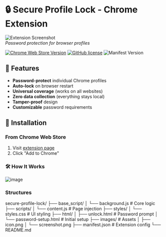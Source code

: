 # 🔒 Secure Profile Lock - Chrome Extension

![Extension Screenshot](/images/screenshot.png)  
*Password protection for browser profiles*

[![Chrome Web Store Version](https://img.shields.io/chrome-web-store/v/your-extension-id?color=blue)](https://chrome.google.com/webstore/detail/secure-profile-lock/your-extension-id)
[![GitHub license](https://img.shields.io/badge/license-MIT-green)](https://github.com/yourusername/secure-profile-lock/blob/main/LICENSE)
![Manifest Version](https://img.shields.io/badge/manifest-v3-important)

## 🌟 Features

- **Password-protect** individual Chrome profiles
- **Auto-lock** on browser restart
- **Universal coverage** (works on all websites)
- **Zero data collection** (everything stays local)
- **Tamper-proof** design
- **Customizable** password requirements

## 🚀 Installation

### From Chrome Web Store
1. Visit [extension page](https://chrome.google.com/webstore/detail/secure-profile-lock/your-extension-id)
2. Click "Add to Chrome"

### 🛠️ How It Works

![image](https://github.com/user-attachments/assets/ca3446d7-0586-4570-b5bb-3a382422a362)


### Structures
secure-profile-lock/
├── base_script/
│   └── background.js       # Core logic
├── scripts/
│   └── content.js          # Page injection
├── styles/
│   └── styles.css          # UI styling
├── html/
│   ├── unlock.html         # Password prompt
│   └── password-setup.html # Initial setup
├── images/                 # Assets
│   ├── icon.png
│   └── screenshot.png
├── manifest.json           # Extension config
└── README.md

